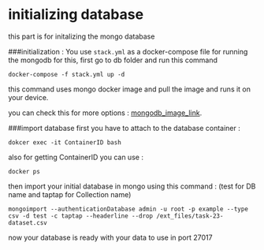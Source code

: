 # initializing database

this part is for initalizing the mongo database

###initialization :
You use `stack.yml` as a docker-compose file for running the mongodb for this, first go to db folder and run this command
```
docker-compose -f stack.yml up -d
```
this command uses mongo docker image and pull the image and runs it on your device.

you can check this for more options : [mongodb_image_link](https://hub.docker.com/_/mongo).

###import database
first you have to attach to the database container :
 ```
dokcer exec -it ContainerID bash
```
also for getting ContainerID you can use : 
```
docker ps
``` 
then import your initial database in mongo using this command : (test for DB name and taptap for Collection name)
```
mongoimport --authenticationDatabase admin -u root -p example --type csv -d test -c taptap --headerline --drop /ext_files/task-23-dataset.csv
```


now your database is ready with your data to use in port 27017